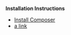 **Installation Instructions**
  * [Install Composer](https://getcomposer.org/download/)
  * [a link](https://github.com/user/repo/blob/branch/other_file.md)

